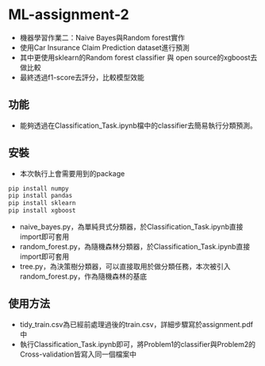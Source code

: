 # ML-assignment-2
- 機器學習作業二：Naive Bayes與Random forest實作
- 使用Car Insurance Claim Prediction dataset進行預測
- 其中更使用sklearn的Random forest classifier 與 open source的xgboost去做比較
- 最終透過f1-score去評分，比較模型效能

## 功能

- 能夠透過在Classification_Task.ipynb檔中的classifier去簡易執行分類預測。

## 安裝
- 本次執行上會需要用到的package

```python
pip install numpy
pip install pandas
pip install sklearn
pip install xgboost
```
- naive_bayes.py，為單純貝式分類器，於Classification_Task.ipynb直接import即可套用
- random_forest.py，為隨機森林分類器，於Classification_Task.ipynb直接import即可套用
- tree.py，為決策樹分類器，可以直接取用於做分類任務，本次被引入random_forest.py，作為隨機森林的基底

## 使用方法
- tidy_train.csv為已經前處理過後的train.csv，詳細步驟寫於assignment.pdf中
- 執行Classification_Task.ipynb即可，將Problem1的classifier與Problem2的Cross-validation皆寫入同一個檔案中
